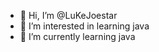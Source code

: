 - 👋 Hi, I’m @LuKeJoestar
- 👀 I’m interested in learning java
- 🌱 I’m currently learning java

<!---
LuKeJoestar/LuKeJoestar is a ✨ special ✨ repository because its `README.md` (this file) appears on your GitHub profile.
You can click the Preview link to take a look at your changes.
--->
